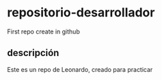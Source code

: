 # repositorio-desarrollador
First repo create in github

## descripción
Este es un repo de Leonardo, creado para practicar
